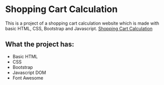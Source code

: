 # Shopping Cart Calculation

This is a project of a shopping cart calculation website which is made with basic HTML, CSS, Bootstrap and Javascript.
 [Shopping Cart Calculation](https://abdullahhosenakash.github.io/shopping-cart-js/)


## What the project has:

* Basic HTML
* CSS
* Bootstrap
* Javascript DOM
* Font Awesome
